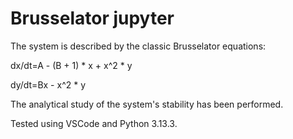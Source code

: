 # Brusselator jupyter
The system is described by the classic Brusselator equations:

dx/dt=A - (B + 1) * x + x^2 * y

dy/dt=Bx - x^2 * y

The analytical study of the system's stability has been performed.

Tested using VSCode and Python 3.13.3.
